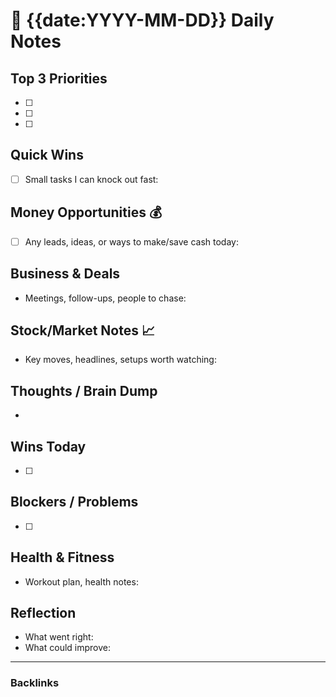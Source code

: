 # 📅 {{date:YYYY-MM-DD}} Daily Notes

## Top 3 Priorities
- [ ] 
- [ ] 
- [ ] 

## Quick Wins
- [ ] Small tasks I can knock out fast:

## Money Opportunities 💰
- [ ] Any leads, ideas, or ways to make/save cash today:

## Business & Deals
- Meetings, follow-ups, people to chase:
  
## Stock/Market Notes 📈
- Key moves, headlines, setups worth watching:

## Thoughts / Brain Dump
- 

## Wins Today
- [ ] 

## Blockers / Problems
- [ ] 

## Health & Fitness
- Workout plan, health notes:

## Reflection
- What went right:
- What could improve:

---

### Backlinks